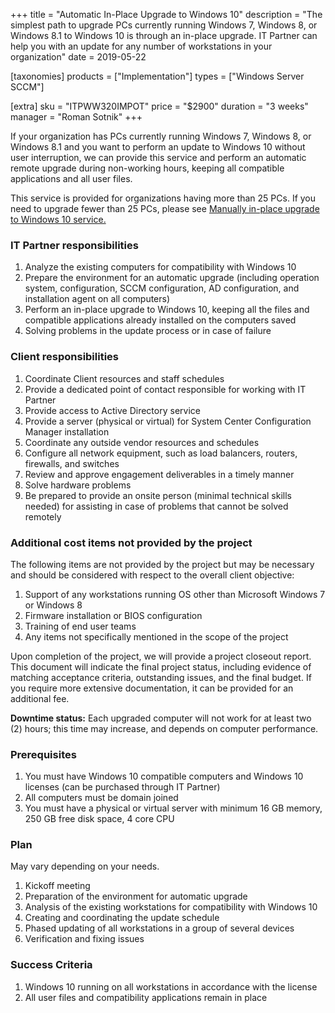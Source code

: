 +++
title = "Automatic In-Place Upgrade to Windows 10"
description = "The simplest path to upgrade PCs currently running Windows 7, Windows 8, or Windows 8.1 to Windows 10 is through an in-place upgrade. IT Partner сan help you with an update for any number of workstations in your organization"
date = 2019-05-22

[taxonomies]
products = ["Implementation"]
types = ["Windows Server SCCM"]

[extra]
sku = "ITPWW320IMPOT"
price = "$2900"
duration = "3 weeks"
manager = "Roman Sotnik"
+++

If your organization has PCs currently running Windows 7, Windows 8, or
Windows 8.1 and you want to perform an update to Windows 10 without user
interruption, we can provide this service and perform an automatic
remote upgrade during non-working hours, keeping all compatible applications
and all user files.

This service is provided for organizations having more than 25 PCs. If
you need to upgrade fewer than 25 PCs, please see [Manually in-place
upgrade to Windows 10
service.](https://o365hq.com/services/manual-in-place-upgrade-to-windows-10)

### IT Partner responsibilities

1.  Analyze the existing computers for compatibility with Windows 10
2.  Prepare the environment for an automatic upgrade (including
    operation system, configuration, SCCM configuration, AD
    configuration, and installation agent on all computers)
3.  Perform an in-place upgrade to Windows 10, keeping all the files and
    compatible applications already installed on the computers saved
4.  Solving problems in the update process or in case of failure

### Client responsibilities

1.  Coordinate Client resources and staff schedules
2.  Provide a dedicated point of contact responsible for working with IT
    Partner
3.  Provide access to Active Directory service
4.  Provide a server (physical or virtual) for System Center
    Configuration Manager installation
5.  Coordinate any outside vendor resources and schedules
6.  Configure all network equipment, such as load balancers, routers,
    firewalls, and switches
7.  Review and approve engagement deliverables in a timely manner
8.  Solve hardware problems
9.  Be prepared to provide an onsite person (minimal technical
    skills needed) for assisting in case of problems that cannot be solved
    remotely

### Additional cost items not provided by the project

The following items are not provided by the project but may be necessary
and should be considered with respect to the overall client objective:

1.  Support of any workstations running OS other than Microsoft Windows
    7 or Windows 8
2.  Firmware installation or BIOS configuration
3.  Training of end user teams
4.  Any items not specifically mentioned in the scope of the project

Upon completion of the project, we will provide a project closeout
report. This document will indicate the final project status, including
evidence of matching acceptance criteria, outstanding issues, and the
final budget. If you require more extensive documentation, it can be
provided for an additional fee.

**Downtime status:** Each upgraded computer will not work for at least two (2)
hours; this time may increase, and depends on computer performance.

### Prerequisites

1.  You must have Windows 10 compatible computers and Windows 10
    licenses (can be purchased through IT Partner)
2.  All computers must be domain joined
3.  You must have a physical or virtual server with minimum 16 GB
    memory, 250 GB free disk space, 4 core CPU

### Plan

May vary depending on your needs.

1.  Kickoff meeting
2.  Preparation of the environment for automatic upgrade
3.  Analysis of the existing workstations for compatibility with Windows
    10
4.  Creating and coordinating the update schedule
5.  Phased updating of all workstations in a group of several devices
6.  Verification and fixing issues

### Success Criteria

1.  Windows 10 running on all workstations in accordance with the
    license
2.  All user files and compatibility applications remain in place
